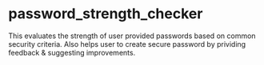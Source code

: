 # password_strength_checker
This evaluates the strength of user provided passwords based on common security criteria.
Also helps user to create secure password by prividing feedback & suggesting improvements.

